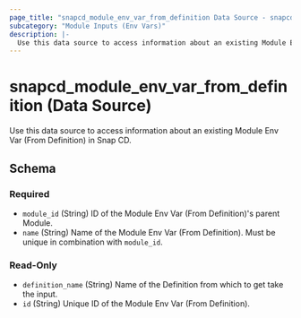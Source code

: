 ```yaml
---
page_title: "snapcd_module_env_var_from_definition Data Source - snapcd"
subcategory: "Module Inputs (Env Vars)"
description: |-
  Use this data source to access information about an existing Module Env Var (From Definition) in Snap CD.
---
```


# snapcd_module_env_var_from_definition (Data Source)

Use this data source to access information about an existing Module Env Var (From Definition) in Snap CD.




<!-- schema generated by tfplugindocs -->
## Schema

### Required

- `module_id` (String) ID of the Module Env Var (From Definition)'s parent Module.
- `name` (String) Name of the Module Env Var (From Definition).  Must be unique in combination with `module_id`.

### Read-Only

- `definition_name` (String) Name of the Definition from which to get take the input.
- `id` (String) Unique ID of the Module Env Var (From Definition).
